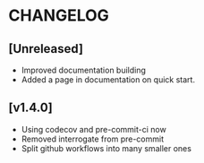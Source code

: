 # CHANGELOG

## [Unreleased]

- Improved documentation building
- Added a page in documentation on quick start.

## [v1.4.0]

- Using codecov and pre-commit-ci now
- Removed interrogate from pre-commit
- Split github workflows into many smaller ones
